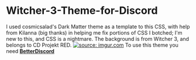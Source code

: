 # Witcher-3-Theme-for-Discord
 I used cosmicsalad's Dark Matter theme as a template to this CSS, with help from Kilanna (big thanks) in helping me fix portions of CSS I botched; I'm new to this, and CSS is a nightmare. The background is from Witcher 3, and belongs to CD Projekt RED.
<a href="http://imgur.com/Wsk74lt"><img src="http://i.imgur.com/Wsk74lt.jpg" title="source: imgur.com" /></a>
To use this theme you need [__BetterDiscord__](https://betterdiscord.net/home/)
